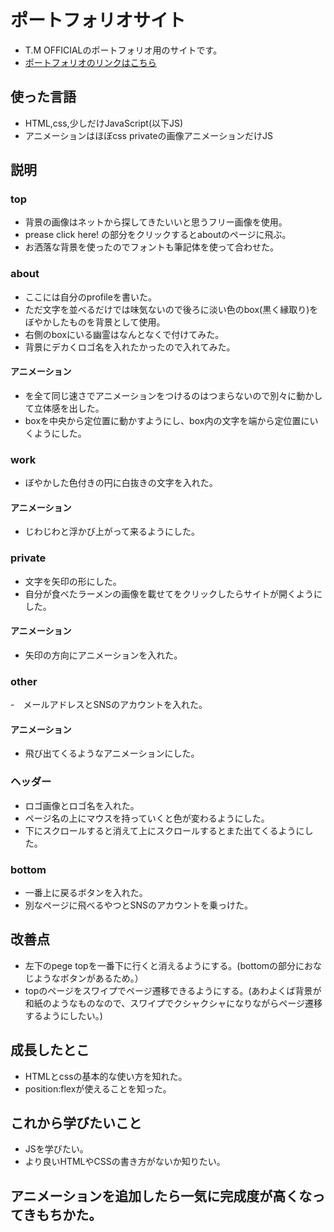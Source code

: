 # ポートフォリオサイト
  - T.M OFFICIALのポートフォリオ用のサイトです。
  - [ポートフォリオのリンクはこちら](https://mnt3710.github.io/t.m-official/index.html)
## 使った言語
  - HTML,css,少しだけJavaScript(以下JS)
  - アニメーションはほぼcss privateの画像アニメーションだけJS
## 説明
### top
  - 背景の画像はネットから探してきたいいと思うフリー画像を使用。
  - prease click here! の部分をクリックするとaboutのページに飛ぶ。
  - お洒落な背景を使ったのでフォントも筆記体を使って合わせた。
### about
  - ここには自分のprofileを書いた。
  - ただ文字を並べるだけでは味気ないので後ろに淡い色のbox(黒く縁取り)をぼやかしたものを背景として使用。
  - 右側のboxにいる幽霊はなんとなくで付けてみた。
  - 背景にデカくロゴ名を入れたかったので入れてみた。
#### アニメーション
  - <profile>を全て同じ速さでアニメーションをつけるのはつまらないので別々に動かして立体感を出した。
  - boxを中央から定位置に動かすようにし、box内の文字を端から定位置にいくようにした。
### work
  - ぼやかした色付きの円に白抜きの文字を入れた。
#### アニメーション
  - じわじわと浮かび上がって来るようにした。
### private
  - 文字を矢印の形にした。
  - 自分が食べたラーメンの画像を載せてをクリックしたらサイトが開くようにした。
#### アニメーション
  - 矢印の方向にアニメーションを入れた。
### other
  -　メールアドレスとSNSのアカウントを入れた。
#### アニメーション
  - 飛び出てくるようなアニメーションにした。
### ヘッダー
  - ロゴ画像とロゴ名を入れた。
  - ページ名の上にマウスを持っていくと色が変わるようにした。
  - 下にスクロールすると消えて上にスクロールするとまた出てくるようにした。
###  bottom
  - 一番上に戻るボタンを入れた。
  - 別なページに飛べるやつとSNSのアカウントを乗っけた。
## 改善点
  - 左下のpege topを一番下に行くと消えるようにする。(bottomの部分におなじようなボタンがあるため。）
  - topのページをスワイプでページ遷移できるようにする。(あわよくば背景が和紙のようなものなので、スワイプでクシャクシャになりながらページ遷移するようにしたい。)
## 成長したとこ
  - HTMLとcssの基本的な使い方を知れた。
  - position:flexが使えることを知った。
## これから学びたいこと
  - JSを学びたい。
  - より良いHTMLやCSSの書き方がないか知りたい。
## アニメーションを追加したら一気に完成度が高くなってきもちかた。

